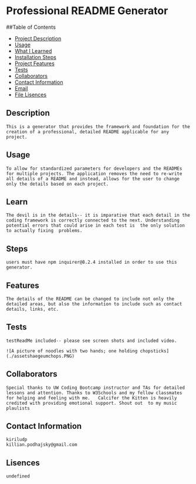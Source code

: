
# Professional README Generator

##Table of Contents

  - [Project Description](#description)
  - [Usage](#usage)
  - [What I Learned](#learn)
  - [Installation Steps](#installation)
  - [Project Features](#features)
  - [Tests](#tests)
  - [Collaborators](#credits)
  - [Contact Information](#usernamer)
  - [Email](#email)
  - [File Lisences](#license)


  ## Description
    This is a generator that provides the framework and foundation for the creation of a professional, detailed README applicable for any project.

  ## Usage
    To allow for standardized parameters for developers and the READMEs for multiple projects. The application removes the need to re-write all details of a README and instead, allows for the user to change only the details based on each project.
    
  ## Learn
    The devil is in the details-- it is imparative that each detail in the coding framework is correctly connected to the next. Understanding potential errors that could arise in each test is  the only solution to actually fixing  problems. 

  ## Steps
    users must have npm inquirer@8.2.4 installed in order to use this generator.

  ## Features
    The details of the README can be changed to include not only the detailed areas, but also the information to include such as contact details, links, etc.

  ## Tests
    testReadMe included-- please see screen shots and included video.

    ![A picture of noodles with two hands; one holding chopsticks](./assetshaegeumchops.PNG)

  ## Collaborators
    Special thanks to UW Coding Bootcamp instructor and TAs for detailed lessons and attention. Thanks to W3Schools and my fellow classmates for helping and feeling with me.   Calcifer the Kitten is heavily credited with providing emotional support. Shout out  to my music plaulists

  ## Contact Information 
    kiriludp
    killian.podhajsky@gmail.com

  ## Lisences 
    undefined
